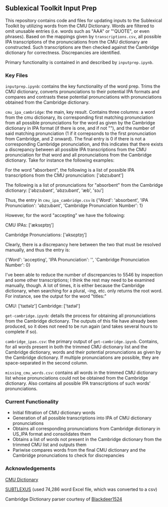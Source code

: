 ## Sublexical Toolkit Input Prep

This repository contains code and files for updating inputs to the Sublexical Toolkit by utilizing words from the CMU Dictionary. Words are filtered to omit unusable entries (i.e. words such as "AAA" or "'QUOTE", or even phrases). Based on the mappings given by `transcriptions.csv`, all possible IPA transcriptions of the pronunciations from the CMU dictionary are constructed. Such transcriptions are then checked against the Cambridge dictionary for correctness. Discrepancies are identified.

Primary functionality is contained in and described by `inputprep.ipynb`.

### Key Files

`inputprep.ipynb`: contains the key functionality of the word prep. Trims the CMU dictionary, converts pronunciations to their potential IPA formats and compares and contrasts these potential pronunciations with pronunciations obtained from the Cambridge dictionary.

`cmu_ipa_cambridge`: the main, key result. Contains three columns: a word from the cmu dictionary, its corresponding first matching pronunciation from all possible pronunciations for the word as given by the Cambridge dictionary in IPA format (if there is one, and if not ""), and the number of said matching pronunciation (1 if it correpsonds to the first pronunciation from Cambridge, and 2 onward). The final entry is 0 if there is not a corresponding Cambridge pronunciation, and this indicates that there exists a discrepancy between all possible IPA transcriptions from the CMU pronunciation for that word and all pronunciations from the Cambridge dictionary. Take for instance the following examples:

For the word "absorbent", the following is a list of possible IPA transcriptions from the CMU pronunciation: ['əbzɔɹbənt']

The following is a list of pronunciations for "absorbent" from the Cambridge dictionary: ['əbzɔɹbənt', 'əbzɔɹbənt', 'æb', 'sɔɹ']

Thus, the entry in `cmu_ipa_cambridge.csv` is {'Word': 'absorbent', 'IPA Pronunciation': 'əbzɔɹbənt', 'Cambridge Pronunciation Number': 1}

However, for the word "accepting" we have the following:

CMU IPAs: ['æksɛptɪŋ']

Cambridge Pronunciations: ['əksɛptɪŋ']

Clearly, there is a discrepancy here between the two that must be resolved manually, and thus the entry is:

{'Word': 'accepting', 'IPA Pronunciation': '', 'Cambridge Pronunciation Number': 0}

I've been able to reduce the number of discrepancies to 5546 by inspection and some other transcriptions; I think the rest may need to be examined manually, though. A lot of times, it is either because the Cambridge dictionary, when searching for a plural, -ing, etc. only returns the root word. For instance, see the output for the word "titles:"

CMU: ['taɪtəlz']
Cambridge: ['taɪtəl']

`get-cambridge.ipynb`: details the process for obtaining all pronunciations from the Cambridge dictionary. The outputs of this file have already been produced, so it does not need to be run again (and takes several hours to complete if so).

`cambridge_ipas.csv`: the primary output of `get-cambridge.ipynb`. Contains, for all words present in both the trimmed CMU dictionary list and the Cambridge dictionary, words and their potential pronunciations as given by the Cambridge dictionary. If multiple pronunciations are possible, they are space-separated in the second column.

`missing_cmu_words.csv`: contains all words in the trimmed CMU dictionary list whose pronunciations could not be obtained from the Cambridge dictionary. Also contains all possible IPA transcriptions of such words' pronunciations.

### Current Functionality

- Initial filtration of CMU dictionary words
- Generation of all possible transcriptions into IPA of CMU dictionary pronunciations
- Obtains all corresponding pronunciations from Cambridge dictionary in US_IPA format and consolidates them
- Obtains a list of words not present in the Cambridge dictionary from the trimmed CMU list and outputs them 
- Pariwise compares words from the final CMU dictionary and the Cambridge pronunciations to check for discrepancies

### Acknowledgements

[CMU Dictionary](https://svn.code.sf.net/p/cmusphinx/code/trunk/cmudict/cmudict-0.7b)

[SUBTLEXUS](https://www.ugent.be/pp/experimentele-psychologie/en/research/documents/subtlexus) (used 74,286 word Excel file, which was converted to a csv)

Cambridge Dictionary parser courtesy of [Blackdeer1524](https://github.com/Blackdeer1524/CambridgeDict.py)
